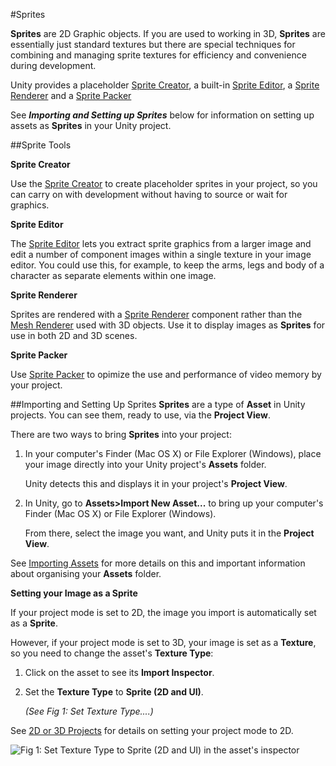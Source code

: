 #Sprites

__Sprites__ are 2D Graphic objects. If you are used to working in 3D, __Sprites__ are essentially just standard textures but there are special techniques for combining and managing sprite textures for efficiency and convenience during development.


Unity provides a placeholder [Sprite Creator](SpriteCreator),  a built-in [Sprite Editor](SpriteEditor), a [Sprite Renderer](class-SpriteRenderer) and a [Sprite Packer](SpritePacker)

See ***Importing and Setting up Sprites*** below for information on setting up assets as __Sprites__ in your Unity project.

##Sprite Tools

**Sprite Creator**

Use the [Sprite Creator](SpriteCreator) to create placeholder sprites in your project, so you can carry on with development without having to source or wait for graphics.

**Sprite Editor**

The [Sprite Editor](SpriteEditor) lets you extract sprite graphics from a larger image and edit a number of component images within a single texture in your image editor. You could use this, for example, to keep the arms, legs and body of a character as separate elements within one image.
 
**Sprite Renderer**

Sprites are rendered with a [Sprite Renderer](class-SpriteRenderer) component rather than the [Mesh Renderer](class-MeshRenderer) used with 3D objects. Use it to display images as __Sprites__ for use in both 2D and 3D scenes.

**Sprite Packer**

Use [Sprite Packer](SpritePacker) to opimize the use and performance of video memory by your project.

##Importing and Setting Up Sprites
__Sprites__ are a type of __Asset__ in  Unity projects. You can see them, ready to use, via the __Project View__. 

There are two ways to bring __Sprites__ into your project:

1. In your computer's Finder (Mac OS X)  or File Explorer (Windows), place your image directly into your Unity project's __Assets__ folder. 

    Unity detects this and displays it in your project's __Project View__.
    
2. In Unity, go to __Assets>Import New Asset...__ to bring up your computer's Finder (Mac OS X)  or File Explorer (Windows). 

    From there, select the image you want, and Unity puts it in the __Project View__.

See [Importing Assets](ImportingAssets) for more details on this and important information about organising your __Assets__ folder.

**Setting your  Image as a Sprite**

If your project mode is set to 2D, the image you import is automatically set as a __Sprite__. 

However, if your project mode is set to 3D, your image is set as a __Texture__, so you need to change the asset's __Texture Type__:

1. Click on the asset to see its __Import Inspector__. 
2. Set the __Texture Type__ to __Sprite (2D and UI)__.
    
    *(See Fig 1: Set Texture Type....)*

See [2D or 3D Projects](2Dor3D) for details on setting your project mode to 2D.


![Fig 1: Set Texture Type to Sprite (2D and UI) in the asset's inspector](../uploads/Main/TextureTypeSprite.png)



